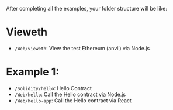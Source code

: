 After completing all the examples, your folder structure will be like:

# Vieweth
+ `/Web/vieweth`: View the test Ethereum (anvil) via Node.js

# Example 1:
+ `/Solidity/hello`: Hello Contract
+ `/Web/hello`: Call the Hello contract via Node.js
+ `/Web/hello-app`: Call the Hello contract via React
